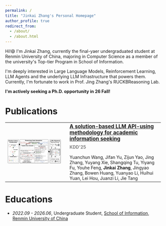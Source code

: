 ```yaml
---
permalink: /
title: "Jinkai Zhang's Personal Homepage"
author_profile: true
redirect_from: 
  - /about/
  - /about.html
---
```


Hi!😄 I'm Jinkai Zhang, currently the final-yaer undergraduated student at Renmin University of China, majoring in Computer Science as a member of the university's Top-tier Program in School of Information.

I'm deeply interested in Large Language Models, Reinforcement Learning, LLM Agents and the underlying LLM Infrastructure that powers them. Currently, I'm fortunate to work in Prof. Jing Zhang's RUCKBReasoning Lab.

**I'm actively seeking a Ph.D. opportunity in 26 Fall!**

Publications
===
<table style="border: none; border-collapse: collapse;">
  <tr>
    <td style="width: 40%; padding-right: 20px; vertical-align: middle; border: none;">
      <img src="/images/soay-main-fig.png" alt="main fig" style="width: 100%;">
    </td>
    <td style="vertical-align: middle; border: none;">
      <p style="margin: 0; font-size: 1.2em;">
        <strong><a href="https://arxiv.org/abs/2405.15165">A solution-based LLM API-using methodology for academic information seeking</a></strong>
      </p>
      <p style="color: grey; margin-top: 8px; margin-bottom: 16px;">
        <strong>KDD'25</strong>
      </p>
      <p style="margin: 0;">
        Yuanchun Wang, Jifan Yu, Zijun Yao, Jing Zhang, Yuyang Xie, Shangqing Tu, Yiyang Fu, Youhe Feng, <strong>Jinkai Zhang</strong>, Jingyao Zhang, Bowen Huang, Yuanyao Li, Huihui Yuan, Lei Hou, Juanzi Li, Jie Tang
      </p>
    </td>
  </tr>
</table>

Educations
===
- *2022.09 - 2026.06*, Undergraduate Student, [School of Information, Renmin University of China](http://info.ruc.edu.cn/)